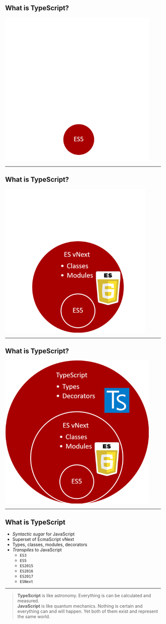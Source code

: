 <!-- .element data-transition="slide-in fade-out"-->

## What is TypeScript?

![es5](resources/es5.png)

---

<!-- .element data-transition="fade-in fade-out"-->

## What is TypeScript?

![esvnext](resources/es5-esvnext.png)

---

<!-- .element data-transition="fade-in fade-out"-->

## What is TypeScript?

![typescript](resources/es5-esvnext-typescript.png)

---

<!-- .element data-transition="fade-in slide-out"-->

## What is TypeScript

* *Syntactic sugar* for JavaScript
* Superset of EcmaScript vNext
* Types, classes, modules, decorators
* *Transpiles* to JavaScript
    * `ES3`
    * `ES5`
    * `ES2015`
    * `ES2016`
    * `ES2017`
    * `ESNext`

---

> **TypeScript** is like astronomy. Everything is can be calculated and measured. <br />
**JavaScript** is like quantum mechanics. Nothing is certain and everything can and will happen.
Yet both of them exist and represent the same world.
